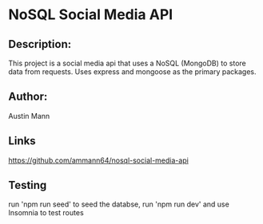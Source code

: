# NoSQL Social Media API

## Description:
This project is a social media api that uses a NoSQL (MongoDB) to store data from requests. Uses express and mongoose as the primary packages.

## Author:
Austin Mann

## Links
https://github.com/ammann64/nosql-social-media-api

## Testing
run 'npm run seed' to seed the databse,
run 'npm run dev' and use Insomnia to test routes
